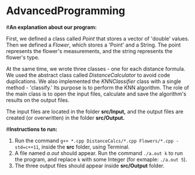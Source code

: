 # AdvancedProgramming

#**An explanation about our program:**

First, we defined a class called *Point* that stores a vector of 'double' values.
Then we defined a *Flower*, which stores a 'Point' and a String. The point represents the flower's measurements, and the string represents the flower's type.

At the same time, we wrote three classes - one for each distance formula.
We used the abstract class called *DistanceCalculator* to avoid code duplications.
We also implemented the *KNNClassifier* class with a single method - 'classify.' Its purpose is to perform the KNN algorithm.
The role of the main class is to open the input files, calculate and save the algorithm's results on the output files.

The input files are located in the folder **src/Input,** and the output files are created (or overwritten) in the folder **src/Output.**

#**Instructions to run:**
1. Run the command `g++ *.cpp DistanceCalcs/*.cpp Flowers/*.cpp -std=c++11`, inside the **src** folder, using Terminal.
2. A file named *a.out* should appear. Run the command `./a.out k` to run the program, and replace `k` with some Integer (for exmaple: `./a.out 5`).
3. The three output files should appear inside **src/Output** folder.
